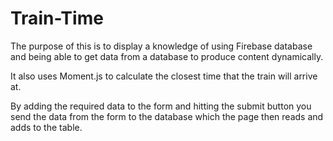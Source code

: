 # Train-Time

The purpose of this is to display a knowledge of using Firebase database and being able to get data from a database to produce content dynamically.

It also uses Moment.js to calculate the closest time that the train will arrive at.

By adding the required data to the form and hitting the submit button you send the data from the form to the database which the page then reads and adds to the table.
